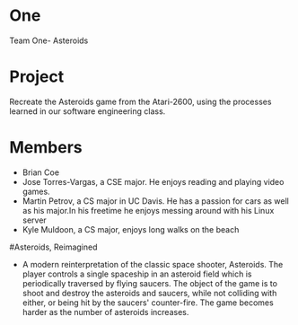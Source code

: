 # One
Team One- Asteroids

# Project
Recreate the Asteroids game from the Atari-2600, using the processes learned in our software engineering class.


# Members
* Brian Coe
* Jose Torres-Vargas, a CSE major. He enjoys reading and playing video games. 
* Martin Petrov, a CS major in UC Davis. He has a passion for cars as well as his major.In his freetime he enjoys messing around with his Linux server
* Kyle Muldoon, a CS major, enjoys long walks on the beach

#Asteroids, Reimagined
* A modern reinterpretation of the classic space shooter, Asteroids. The player controls a single spaceship in an asteroid field which is periodically traversed by flying saucers. The object of the game is to shoot and destroy the asteroids and saucers, while not colliding with either, or being hit by the saucers' counter-fire. The game becomes harder as the number of asteroids increases.

